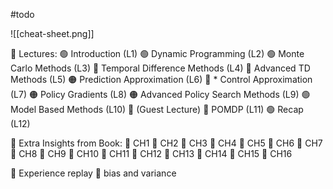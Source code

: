 #todo 

![[cheat-sheet.png]]

🔴 Lectures:
	🟢 Introduction (L1)
	🟢 Dynamic Programming (L2)
	🟢 Monte Carlo Methods (L3)
	🔴 Temporal Difference Methods (L4)
	🔴 Advanced TD Methods (L5)
	🟠 Prediction Approximation (L6)
	🔴 * Control Approximation (L7)
	🟠 Policy Gradients (L8)
	🟠 Advanced Policy Search Methods (L9)
	🟢 Model Based Methods (L10)
	🔴 (Guest Lecture)
	🔴 POMDP (L11)
	🟢 Recap (L12)

🔴 Extra Insights from Book:
	🔴 CH1
	🔴 CH2
	🔴 CH3
	🔴 CH4
	🔴 CH5
	🔴 CH6
	🔴 CH7
	🔴 CH8
	🔴 CH9
	🔴 CH10
	🔴 CH11
	🔴 CH12
	🔴 CH13
	🔴 CH14
	🔴 CH15
	🔴 CH16

🔴 Experience replay
🔴 bias and variance


